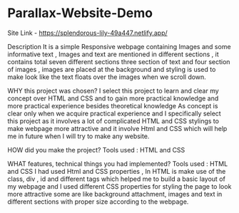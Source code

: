 # Parallax-Website-Demo

Site Link - https://splendorous-lily-49a447.netlify.app/

Description
It is a simple Responsive webpage containing Images and some informative text , Images and text are  mentioned in different sections , it contains total seven different sections three section of text and four section of images , images are placed at the background and styling is used to make  look like the text floats over the images when we scroll down.

WHY this project was chosen?
I select this project to learn and clear my concept over HTML and CSS  and to gain more practical knowledge and more practical experience besides theoretical knowledge
As concept is clear only when we acquire practical experience and I specifically select this project as it involves a lot of complicated HTML and CSS stylings to make webpage more attractive and it involve Html and CSS which will help me in future when I will try to make any website.

HOW did you make the project?
Tools used : HTML and CSS

WHAT features, technical things you had implemented?
Tools used : HTML and CSS
I had used Html and CSS properties , In HTML is make use of the class, div , id and different tags which helped me to build a basic layout
of my webpage and I used  different CSS properties for styling the page to look more attractive some are like background attachment, images and text in different sections with proper size according to the webpage.



